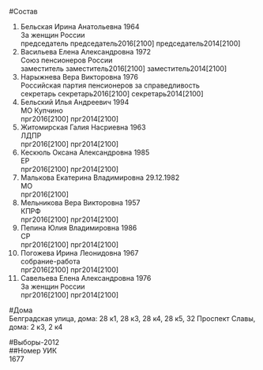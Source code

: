 #Состав  
1. Бельская Ирина Анатольевна 1964  
    За женщин России  
    председатель председатель2016[2100] председатель2014[2100]  
2. Васильева Елена Александровна 1972  
    Союз пенсионеров России  
    заместитель заместитель2016[2100] заместитель2014[2100]  
3. Нарыжнева Вера Викторовна 1976  
    Российская партия пенсионеров за справедливость  
    секретарь секретарь2016[2100] секретарь2014[2100]  
4. Бельский Илья Андреевич 1994  
    МО Купчино  
    прг2016[2100] прг2014[2100]  
5. Житомирская Галия Насриевна 1963  
    ЛДПР  
    прг2016[2100] прг2014[2100]  
6. Кескюль Оксана Александровна 1985  
    ЕР  
    прг2016[2100] прг2014[2100]  
7. Малькова Екатерина Владимировна 29.12.1982  
    МО  
    прг2016[2100]  
8. Мельникова Вера Викторовна 1957  
    КПРФ  
    прг2016[2100] прг2014[2100]  
9. Пепина Юлия Владимировна 1986  
    СР  
    прг2016[2100] прг2014[2100]  
10. Погожева Ирина Леонидовна 1967  
    собрание-работа  
    прг2016[2100] прг2014[2100]  
11. Савельева Елена Александровна 1976  
    За женщин России  
    прг2016[2100] прг2014[2100]  
  
#Дома  
Белградская улица, дома: 28 к1, 28 к3, 28 к4, 28 к5, 32 Проспект Славы, дома: 2 к3, 2 к4  
  
#Выборы-2012  
##Номер УИК  
1677  
